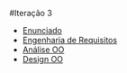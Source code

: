 #Iteração 3

* [Enunciado](Enunciado.md)
* [Engenharia de Requisitos](EngenhariaRequisitos.md)
* [Análise OO](AnaliseOO.md)
* [Design OO](DesignOO.md)
